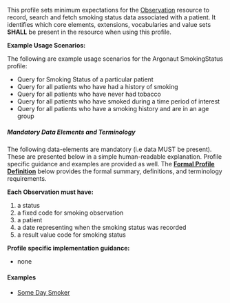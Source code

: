 


This profile sets minimum expectations for the [Observation] resource to record, search and fetch smoking status data associated with a patient. It identifies which core elements, extensions, vocabularies and value sets **SHALL** be present in the resource when using this profile.

**Example Usage Scenarios:**

The following are example usage scenarios for the Argonaut SmokingStatus
profile:

-   Query for Smoking Status of a particular patient
-   Query for all patients who have had a history of smoking
-   Query for all patients who have never had tobacco
-   Query for all patients who have smoked during a time period of
    interest
-   Query for all patients who have a smoking history and are in an age
    group

##### Mandatory Data Elements and Terminology


The following data-elements are mandatory (i.e data MUST be present). These are presented below in a simple human-readable explanation.  Profile specific guidance and examples are provided as well.  The [**Formal Profile Definition**](#profile) below provides the  formal summary, definitions, and  terminology requirements.  

**Each Observation must have:**

1.  a status
1.  a fixed code for smoking observation
1.  a patient
1.  a date representing when the smoking status was recorded
1.  a result value code for smoking status


**Profile specific implementation guidance:**

* none


#### Examples

   - [Some Day Smoker](observation-some-day-smoker.html)

   [Observation]: http://hl7.org/fhir/observation.html
